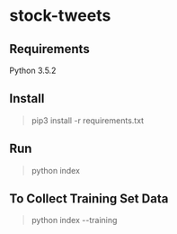 # stock-tweets

## Requirements
Python 3.5.2

## Install
> pip3 install -r requirements.txt

## Run
> python index

## To Collect Training Set Data
> python index --training